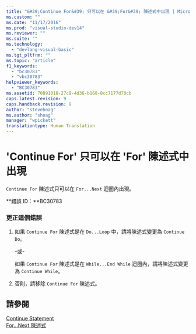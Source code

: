 ```yaml
---
title: "&#39;Continue For&#39; 只可以在 &#39;For&#39; 陳述式中出現 | Microsoft Docs"
ms.custom: ""
ms.date: "11/17/2016"
ms.prod: "visual-studio-dev14"
ms.reviewer: ""
ms.suite: ""
ms.technology: 
  - "devlang-visual-basic"
ms.tgt_pltfrm: ""
ms.topic: "article"
f1_keywords: 
  - "bc30783"
  - "vbc30783"
helpviewer_keywords: 
  - "BC30783"
ms.assetid: 70891018-27c8-4d36-b168-8cc7177d70cb
caps.latest.revision: 9
caps.handback.revision: 9
author: "stevehoag"
ms.author: "shoag"
manager: "wpickett"
translationtype: Human Translation
---
```

# &#39;Continue For&#39; 只可以在 &#39;For&#39; 陳述式中出現
`Continue For` 陳述式只可以在 `For...Next` 迴圈內出現。  
  
 **錯誤 ID︰**BC30783  
  
### 更正這個錯誤  
  
1.  如果 `Continue For` 陳述式是在 `Do...Loop` 中，請將陳述式變更為 `Continue Do`。  
  
     \-或\-  
  
     如果 `Continue For` 陳述式是在 `While...End While` 迴圈內，請將陳述式變更為 `Continue While`。  
  
2.  否則，請移除 `Continue For` 陳述式。  
  
## 請參閱  
 [Continue Statement](../../visual-basic/language-reference/statements/continue-statement.md)   
 [For...Next 陳述式](../../visual-basic/language-reference/statements/for-next-statement.md)